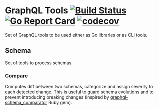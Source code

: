 # GraphQL Tools [![Build Status](https://travis-ci.org/mije/graphql-tools.svg?branch=master)](https://travis-ci.org/mije/graphql-tools) [![Go Report Card](https://goreportcard.com/badge/github.com/mije/graphql-tools)](https://goreportcard.com/report/github.com/mije/graphql-tools) [![codecov](https://codecov.io/gh/mije/graphql-tools/branch/master/graph/badge.svg)](https://codecov.io/gh/mije/graphql-tools)

Set of GraphQL tools to be used either as Go libraries or as CLI tools.

## Schema
Set of tools to process schemas.

### Compare
Computes diff between two schemas, categorize and assign severity to each detected change. This is useful to guard schema evolutions and to prevent introducing breaking changes (inspired by [graphql-schema_comparator](https://rubygems.org/gems/graphql-schema_comparator) Ruby gem).
